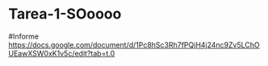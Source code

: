 # Tarea-1-SOoooo

#Informe
https://docs.google.com/document/d/1Pc8hSc3Rh7fPQjH4j24nc9Zv5LChOUEawXSW0xK1v5c/edit?tab=t.0
